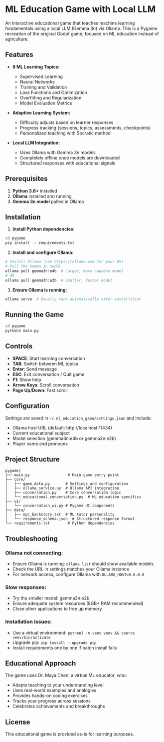 # ML Education Game with Local LLM

An interactive educational game that teaches machine learning fundamentals using a local LLM (Gemma 3n) via Ollama. This is a Pygame recreation of the original Godot game, focused on ML education instead of agriculture.

## Features

- **6 ML Learning Topics:**
  - Supervised Learning
  - Neural Networks
  - Training and Validation
  - Loss Functions and Optimization
  - Overfitting and Regularization
  - Model Evaluation Metrics

- **Adaptive Learning System:**
  - Difficulty adjusts based on learner responses
  - Progress tracking (sessions, topics, assessments, checkpoints)
  - Personalized teaching with Socratic method

- **Local LLM Integration:**
  - Uses Ollama with Gemma 3n models
  - Completely offline once models are downloaded
  - Structured responses with educational signals

## Prerequisites

1. **Python 3.8+** installed
2. **Ollama** installed and running
3. **Gemma 3n model** pulled in Ollama

## Installation

1. **Install Python dependencies:**
```bash
cd pygame
pip install -r requirements.txt
```

2. **Install and configure Ollama:**
```bash
# Install Ollama (see https://ollama.com for your OS)
# Pull the Gemma 3n model
ollama pull gemma3n:e4b  # Larger, more capable model
# OR
ollama pull gemma3n:e2b  # Smaller, faster model
```

3. **Ensure Ollama is running:**
```bash
ollama serve  # Usually runs automatically after installation
```

## Running the Game

```bash
cd pygame
python3 main.py
```

## Controls

- **SPACE**: Start learning conversation
- **TAB**: Switch between ML topics
- **Enter**: Send message
- **ESC**: Exit conversation / Quit game
- **F1**: Show help
- **Arrow Keys**: Scroll conversation
- **Page Up/Down**: Fast scroll

## Configuration

Settings are saved in `~/.ml_education_game/settings.json` and include:
- Ollama host URL (default: http://localhost:11434)
- Current educational subject
- Model selection (gemma3n:e4b or gemma3n:e2b)
- Player name and pronouns

## Project Structure

```
pygame/
├── main.py                 # Main game entry point
├── core/
│   ├── game_data.py       # Settings and configuration
│   ├── ollama_service.py  # Ollama API integration
│   ├── conversation.py    # Core conversation logic
│   └── educational_conversation.py  # ML education specifics
├── ui/
│   └── conversation_ui.py # Pygame UI components
├── data/
│   ├── npc_backstory.txt  # ML tutor personality
│   └── response_schema.json  # Structured response format
└── requirements.txt        # Python dependencies
```

## Troubleshooting

### Ollama not connecting:
- Ensure Ollama is running: `ollama list` should show available models
- Check the URL in settings matches your Ollama instance
- For network access, configure Ollama with `OLLAMA_HOST=0.0.0.0`

### Slow responses:
- Try the smaller model: gemma3n:e2b
- Ensure adequate system resources (8GB+ RAM recommended)
- Close other applications to free up memory

### Installation issues:
- Use a virtual environment: `python3 -m venv venv && source venv/bin/activate`
- Upgrade pip: `pip install --upgrade pip`
- Install requirements one by one if batch install fails

## Educational Approach

The game uses Dr. Maya Chen, a virtual ML educator, who:
- Adapts teaching to your understanding level
- Uses real-world examples and analogies
- Provides hands-on coding exercises
- Tracks your progress across sessions
- Celebrates achievements and breakthroughs

## License

This educational game is provided as-is for learning purposes.